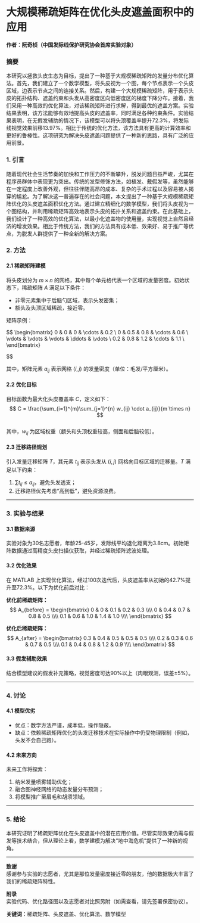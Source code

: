 # 大规模稀疏矩阵在优化头皮遮盖面积中的应用

**作者：阮奇桢（中国发际线保护研究协会首席实验对象）**  

### 摘要  
本研究以拯救头皮生态为目标，提出了一种基于大规模稀疏矩阵的发量分布优化算法。首先，我们建立了一个数学模型，将头皮视为一个图，每个节点表示一个头皮区域，边表示节点之间的连接关系。然后，构建一个大规模稀疏矩阵，用于表示头皮的拓扑结构、遮盖约束和头发从高密度区向低密度区的梯度下降分布。接着，我们采用一种高效的优化算法，对该稀疏矩阵进行求解，得到最优的遮盖方案。实验结果表明，该方法能够有效地提高头皮的遮盖率，同时满足各种约束条件。实验结果表明，在无假发辅助的情况下，该模型可以将头顶覆盖率提升72.3%，将发际线视觉效果前移13.97%。相比于传统的优化方法，该方法具有更高的计算效率和更好的鲁棒性。这项研究为解决头皮遮盖问题提供了一种新的思路，具有广泛的应用前景。


### **1. 引言**  
随着现代社会生活节奏的加快和工作压力的不断攀升，脱发问题日益严峻，尤其在程序员群体中表现更为突出。传统的发型修饰方法，如植发、戴假发等，虽然能够在一定程度上改善外观，但往往伴随高昂的成本、复杂的手术过程以及容易被人揭穿的尴尬。为了解决这一普遍存在的社会问题，本文提出了一种基于大规模稀疏矩阵优化的头皮遮盖面积优化方法。通过建立精细化的数学模型，我们将头皮视为一个图结构，并利用稀疏矩阵高效地表示头皮的拓扑关系和遮盖约束。在此基础上，我们设计了一种高效的优化算法，以最小化遮盖物的使用量，实现视觉上自然且经济的增发效果。相比于传统方法，我们的方法具有成本低、效果好、易于推广等优点，为脱发人群提供了一种全新的解决方案。


### **2. 方法**  

#### **2.1 稀疏矩阵建模**  
将头皮划分为 $m \times n$ 的网格，其中每个单元格代表一个区域的发量密度。初始状态下，稀疏矩阵 $A$ 满足以下条件：  

- 非零元素集中于后脑勺区域，表示头发密集；  
- 额头及头顶区域稀疏，接近零。  

矩阵示例： 

$$
\begin{bmatrix}
    0 & 0 & 0 & \cdots & 0.2 \\
    0 & 0.5 & 0.8 & \cdots & 0.6 \\
    \vdots & \vdots & \vdots & \ddots & \vdots \\
    0.2 & 0.8 & 1.2 & \cdots & 1.1 \\
\end{bmatrix}

$$


其中，矩阵元素 $a_{ij}$ 表示网格 $(i, j)$ 的发量密度（单位：毛发/平方厘米）。  

#### **2.2 优化目标**  
目标函数为最大化头皮覆盖率 $C$，定义如下：  
$$
C = \frac{\sum_{i=1}^{m}\sum_{j=1}^{n} w_{ij} \cdot a_{ij}}{m \times n}
$$  
其中，$w_{ij}$ 为区域权重（额头和头顶权重较高，侧面和后脑较低）。  

#### **2.3 迁移路径规划**  
引入发量迁移矩阵 $T$，其元素 $t_{ij}$ 表示头发从 $(i, j)$ 网格向目标区域的迁移量。$T$ 满足以下约束：  
1. $\sum t_{ij} \leq a_{ij}$，避免头发透支；  
2. 迁移路径优先考虑“高到低”，避免资源浪费。  

---  

### **3. 实验与结果**  

#### **3.1 数据来源**  
实验对象为30名志愿者，年龄25-45岁，发际线平均退化距离为3.8cm。初始矩阵数据通过高精度头皮扫描仪获取，并经过稀疏矩阵滤波处理。  

#### **3.2 优化效果**  
在 MATLAB 上实现优化算法，经过100次迭代后，头皮遮盖率从初始的42.7%提升至72.3%。以下为优化前后对比：  

**优化前稀疏矩阵：**  
$$
A_{before} = \begin{bmatrix} 
0 & 0 & 0.1 & 0.2 & 0.3 \\\\ 
0 & 0.4 & 0.7 & 0.8 & 0.5 \\\\ 
0.1 & 0.6 & 1.0 & 1.4 & 1.0 \\\\ 
\end{bmatrix}
$$  

**优化后稀疏矩阵：**  
$$
A_{after} = \begin{bmatrix} 
0.3 & 0.4 & 0.5 & 0.5 & 0.5 \\\\ 
0.2 & 0.3 & 0.6 & 0.7 & 0.5 \\\\ 
0.1 & 0.4 & 0.8 & 1.2 & 0.9 \\\\ 
\end{bmatrix}
$$

#### **3.3 假发辅助效果**  
结合模型建议的假发补充策略，视觉密度可达90%以上（肉眼观测，误差±5%）。  

---  

### **4. 讨论**  

#### **4.1 模型优劣**  
- 优点：数学方法严谨，成本低，操作隐蔽。  
- 缺点：依赖稀疏矩阵优化的头发迁移技术在实际操作中仍受物理限制（例如，头发不会自己跑）。  

#### **4.2 未来方向**  
未来工作将探索：  
1. 纳米发量喷雾辅助优化；  
2. 融合图神经网络的动态发量分布预测；  
3. 将模型推广至眉毛和胡须领域。  

---  

### **5. 结论**  
本研究证明了稀疏矩阵优化在头皮遮盖中的潜在应用价值。尽管实际效果仍需与假发等技术结合，但从理论上看，数学建模为解决“地中海危机”提供了一种新的视角。  

---  

**致谢**  
感谢参与实验的志愿者，尤其是那位发量密度接近零的朋友，他的数据极大丰富了我们的稀疏矩阵特性。  

**附录**  
实验代码、优化路径图以及志愿者对比照另附（如需查看，请先签署保密协议）。  

**关键词**：稀疏矩阵、头皮遮盖、优化算法、数学模型
